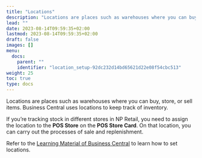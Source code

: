 ```yaml
---
title: "Locations"
description: "Locations are places such as warehouses where you can buy, store, or sell items. Business Central uses locations to keep track of inventory."
lead: ""
date: 2023-08-14T09:59:35+02:00
lastmod: 2023-08-14T09:59:35+02:00
draft: false
images: []
menu:
  docs:
    parent: ""
    identifier: "location_setup-92dc232d14bd65621d22e08f54cbc513"
weight: 25
toc: true
type: docs
---
```


Locations are places such as warehouses where you can buy, store, or sell items. Business Central uses locations to keep track of inventory.  

If you’re tracking stock in different stores in NP Retail, you need to assign the location to the **POS Store** on the **POS Store Card**. On that location, you can carry out the processes of sale and replenishment.  

Refer to the [<ins>Learning Material of Business Central<ins>](https://learn.microsoft.com/en-us/dynamics365/business-central/inventory-how-setup-locations) to learn how to set locations. 